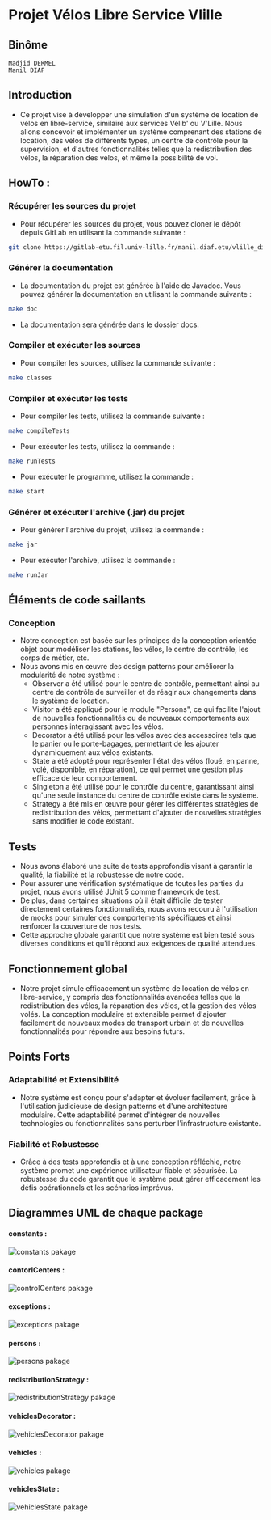 # Projet Vélos Libre Service Vlille 
## Binôme

    Madjid DERMEL
    Manil DIAF

## Introduction

- Ce projet vise à développer une simulation d'un système de location de vélos en libre-service, similaire aux services Vélib' ou V'Lille. Nous allons concevoir et implémenter un système comprenant des stations de location, des vélos de différents types, un centre de contrôle pour la supervision, et d'autres fonctionnalités telles que la redistribution des vélos, la réparation des vélos, et même la possibilité de vol.

## HowTo : 

### Récupérer les sources du projet

- Pour récupérer les sources du projet, vous pouvez cloner le dépôt depuis GitLab en utilisant la commande suivante :

```bash
git clone https://gitlab-etu.fil.univ-lille.fr/manil.diaf.etu/vlille_diaf_dermel.git
```

### Générer la documentation

- La documentation du projet est générée à l'aide de Javadoc. Vous pouvez générer la documentation en utilisant la commande suivante :

```bash
make doc
```

- La documentation sera générée dans le dossier docs.

### Compiler et exécuter les sources

- Pour compiler les sources, utilisez la commande suivante :

```bash
make classes
```

### Compiler et exécuter les tests

- Pour compiler les tests, utilisez la commande suivante :

```bash
make compileTests
```

- Pour exécuter les tests, utilisez la commande :

```bash
make runTests
```

- Pour exécuter le programme, utilisez la commande :

```bash
make start
```

### Générer et exécuter l'archive (.jar) du projet

- Pour générer l'archive du projet, utilisez la commande :

```bash
make jar
```

- Pour exécuter l'archive, utilisez la commande :

```bash
make runJar
```

## Éléments de code saillants

### Conception

-  Notre conception est basée sur les principes de la conception orientée objet pour modéliser les stations, les vélos, le centre de contrôle, les corps de métier, etc.
- Nous avons mis en œuvre des design patterns pour améliorer la modularité de notre système :
    - Observer a été utilisé pour le centre de contrôle, permettant ainsi au centre de contrôle de surveiller et de réagir aux changements dans le système de location.
    - Visitor a été appliqué pour le module "Persons", ce qui facilite l'ajout de nouvelles fonctionnalités ou de nouveaux comportements aux personnes interagissant avec les vélos.
    - Decorator a été utilisé pour les vélos avec des accessoires tels que le panier ou le porte-bagages, permettant de les ajouter dynamiquement aux vélos existants.
    - State a été adopté pour représenter l'état des vélos (loué, en panne, volé, disponible, en réparation), ce qui permet une gestion plus efficace de leur comportement.
    - Singleton a été utilisé pour le contrôle du centre, garantissant ainsi qu'une seule instance du centre de contrôle existe dans le système.
    - Strategy a été mis en œuvre pour gérer les différentes stratégies de redistribution des vélos, permettant d'ajouter de nouvelles stratégies sans modifier le code existant.

## Tests

- Nous avons élaboré une suite de tests approfondis visant à garantir la qualité, la fiabilité et la robustesse de notre code. 
- Pour assurer une vérification systématique de toutes les parties du projet, nous avons utilisé JUnit 5 comme framework de test. 
- De plus, dans certaines situations où il était difficile de tester directement certaines fonctionnalités, nous avons recouru à l'utilisation de mocks pour simuler des comportements spécifiques et ainsi renforcer la couverture de nos tests. 
- Cette approche globale garantit que notre système est bien testé sous diverses conditions et qu'il répond aux exigences de qualité attendues.

## Fonctionnement global

- Notre projet simule efficacement un système de location de vélos en libre-service, y compris des fonctionnalités avancées telles que la redistribution des vélos, la réparation des vélos, et la gestion des vélos volés.
La conception modulaire et extensible permet d'ajouter facilement de nouveaux modes de transport urbain et de nouvelles fonctionnalités pour répondre aux besoins futurs.

## Points Forts

### Adaptabilité et Extensibilité

- Notre système est conçu pour s'adapter et évoluer facilement, grâce à l'utilisation judicieuse de design patterns et d'une architecture modulaire. Cette adaptabilité permet d'intégrer de nouvelles technologies ou fonctionnalités sans perturber l'infrastructure existante.

### Fiabilité et Robustesse

- Grâce à des tests approfondis et à une conception réfléchie, notre système promet une expérience utilisateur fiable et sécurisée. La robustesse du code garantit que le système peut gérer efficacement les défis opérationnels et les scénarios imprévus.

## Diagrammes UML de chaque package

#### constants :

![constants pakage](./UML/constants.png)

#### contorlCenters :

![controlCenters pakage](./UML/controlCenters.png)

#### exceptions :

![exceptions pakage](./UML/exceptions.png)

#### persons :

![persons pakage](./UML/persons.png)

#### redistributionStrategy :

![redistributionStrategy pakage](./UML/redestributionStrategy.png)

#### vehiclesDecorator :

![vehiclesDecorator pakage](./UML/vehiclesDecorator.png)

#### vehicles :

![vehicles pakage](./UML/vehicles.png)

#### vehiclesState :

![vehiclesState pakage](./UML/vehiclesState.png)

